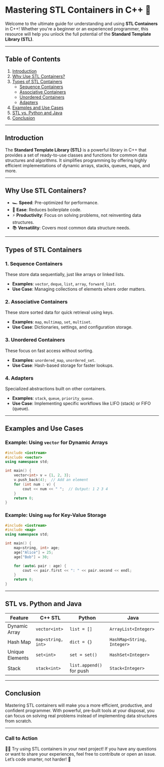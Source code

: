 
# Mastering STL Containers in C++ 🚀

Welcome to the ultimate guide for understanding and using **STL Containers** in C++! Whether you're a beginner or an experienced programmer, this resource will help you unlock the full potential of the **Standard Template Library (STL)**.

---

## Table of Contents
1. [Introduction](#introduction)
2. [Why Use STL Containers?](#why-use-stl-containers)
3. [Types of STL Containers](#types-of-stl-containers)
    - [Sequence Containers](#sequence-containers)
    - [Associative Containers](#associative-containers)
    - [Unordered Containers](#unordered-containers)
    - [Adapters](#adapters)
4. [Examples and Use Cases](#examples-and-use-cases)
5. [STL vs. Python and Java](#stl-vs-python-and-java)
6. [Conclusion](#conclusion)

---

## Introduction
The **Standard Template Library (STL)** is a powerful library in C++ that provides a set of ready-to-use classes and functions for common data structures and algorithms. It simplifies programming by offering highly efficient implementations of dynamic arrays, stacks, queues, maps, and more.

---

## Why Use STL Containers?
- 🏎 **Speed**: Pre-optimized for performance.
- 🧠 **Ease**: Reduces boilerplate code.
- ⚡ **Productivity**: Focus on solving problems, not reinventing data structures.
- 📚 **Versatility**: Covers most common data structure needs.

---

## Types of STL Containers

### 1. Sequence Containers
These store data sequentially, just like arrays or linked lists.
- **Examples**: `vector`, `deque`, `list`, `array`, `forward_list`.
- **Use Case**: Managing collections of elements where order matters.

### 2. Associative Containers
These store sorted data for quick retrieval using keys.
- **Examples**: `map`, `multimap`, `set`, `multiset`.
- **Use Case**: Dictionaries, settings, and configuration storage.

### 3. Unordered Containers
These focus on fast access without sorting.
- **Examples**: `unordered_map`, `unordered_set`.
- **Use Case**: Hash-based storage for faster lookups.

### 4. Adapters
Specialized abstractions built on other containers.
- **Examples**: `stack`, `queue`, `priority_queue`.
- **Use Case**: Implementing specific workflows like LIFO (stack) or FIFO (queue).

---

## Examples and Use Cases

### Example: Using `vector` for Dynamic Arrays
```cpp
#include <iostream>
#include <vector>
using namespace std;

int main() {
    vector<int> v = {1, 2, 3};
    v.push_back(4);  // Add an element
    for (int num : v) {
        cout << num << " ";  // Output: 1 2 3 4
    }
    return 0;
}
```

### Example: Using `map` for Key-Value Storage
```cpp
#include <iostream>
#include <map>
using namespace std;

int main() {
    map<string, int> age;
    age["Alice"] = 25;
    age["Bob"] = 30;

    for (auto& pair : age) {
        cout << pair.first << ": " << pair.second << endl;
    }
    return 0;
}
```

---

## STL vs. Python and Java

| **Feature**       | **C++ STL**          | **Python**             | **Java**                  |
|--------------------|----------------------|-------------------------|---------------------------|
| Dynamic Array      | `vector<int>`       | `list = []`            | `ArrayList<Integer>`      |
| Hash Map           | `map<string, int>`  | `dict = {}`            | `HashMap<String, Integer>`|
| Unique Elements    | `set<int>`          | `set = set()`          | `HashSet<Integer>`        |
| Stack              | `stack<int>`        | `list.append()` for push | `Stack<Integer>`          |

---

## Conclusion
Mastering STL containers will make you a more efficient, productive, and confident programmer. With powerful, pre-built tools at your disposal, you can focus on solving real problems instead of implementing data structures from scratch.

---

### Call to Action
👩‍💻 Try using STL containers in your next project! If you have any questions or want to share your experiences, feel free to contribute or open an issue. Let’s code smarter, not harder! 🚀
